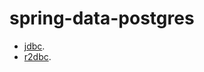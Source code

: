 # spring-data-postgres

- [jdbc](https://github.com/samitkumarpatel/spring-data-jdbc/tree/jdbc).
- [r2dbc](https://github.com/samitkumarpatel/spring-data-jdbc/tree/r2dbc).
